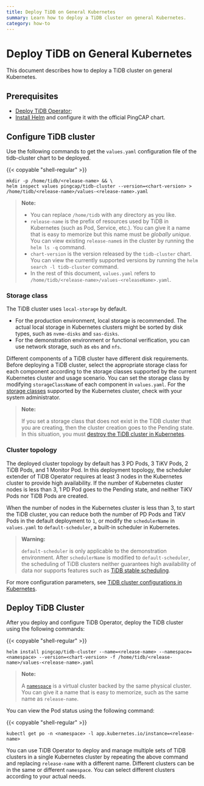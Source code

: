 ```yaml
---
title: Deploy TiDB on General Kubernetes
summary: Learn how to deploy a TiDB cluster on general Kubernetes.
category: how-to
---
```


# Deploy TiDB on General Kubernetes

This document describes how to deploy a TiDB cluster on general Kubernetes.

## Prerequisites

- [Deploy TiDB Operator](deploy-tidb-operator.md);
- [Install Helm](tidb-toolkit.md#use-helm) and configure it with the official PingCAP chart.

## Configure TiDB cluster

Use the following commands to get the `values.yaml` configuration file of the tidb-cluster chart to be deployed.

{{< copyable "shell-regular" >}}

```shell
mkdir -p /home/tidb/<release-name> && \
helm inspect values pingcap/tidb-cluster --version=<chart-version> > /home/tidb/<release-name>/values-<release-name>.yaml
```

> **Note:**
>
> - You can replace `/home/tidb` with any directory as you like.
> - `release-name` is the prefix of resources used by TiDB in Kubernetes (such as Pod, Service, etc.). You can give it a name that is easy to memorize but this name must be *globally unique*. You can view existing `release-name`s in the cluster by running the `helm ls -q` command.
> - `chart-version` is the version released by the `tidb-cluster` chart. You can view the currently supported versions by running the `helm search -l tidb-cluster` command.
> - In the rest of this document, `values.yaml` refers to `/home/tidb/<release-name>/values-<releaseName>.yaml`.

### Storage class

The TiDB cluster uses `local-storage` by default.

- For the production environment, local storage is recommended. The actual local storage in Kubernetes clusters might be sorted by disk types, such as `nvme-disks` and `sas-disks`.
- For the demonstration environment or functional verification, you can use network storage, such as `ebs` and `nfs`.

Different components of a TiDB cluster have different disk requirements. Before deploying a TiDB cluster, select the appropriate storage class for each component according to the storage classes supported by the current Kubernetes cluster and usage scenario. You can set the storage class by modifying `storageClassName` of each component in `values.yaml`. For the [storage classes](configure-storage-class.md) supported by the Kubernetes cluster, check with your system administrator.

> **Note:**
>
> If you set a storage class that does not exist in the TiDB cluster that you are creating, then the cluster creation goes to the Pending state. In this situation, you must [destroy the TiDB cluster in Kubernetes](destroy-a-tidb-cluster.md).

### Cluster topology

The deployed cluster topology by default has 3 PD Pods, 3 TiKV Pods, 2 TiDB Pods, and 1 Monitor Pod. In this deployment topology, the scheduler extender of TiDB Operator requires at least 3 nodes in the Kubernetes cluster to provide high availability. If the number of Kubernetes cluster nodes is less than 3, 1 PD Pod goes to the Pending state, and neither TiKV Pods nor TiDB Pods are created.

When the number of nodes in the Kubernetes cluster is less than 3, to start the TiDB cluster, you can reduce both the number of PD Pods and TiKV Pods in the default deployment to `1`, or modify the `schedulerName` in `values.yaml` to `default-scheduler`, a built-in scheduler in Kubernetes.

> **Warning:**
>
> `default-scheduler` is only applicable to the demonstration environment. After `schedulerName` is modified to `default-scheduler`, the scheduling of TiDB clusters neither guarantees high availability of data nor supports features such as [TiDB stable scheduling](https://github.com/pingcap/tidb-operator/blob/master/docs/design-proposals/tidb-stable-scheduling.md).

For more configuration parameters, see [TiDB cluster configurations in Kubernetes](configure-a-tidb-cluster.md).

## Deploy TiDB Cluster

After you deploy and configure TiDB Operator, deploy the TiDB cluster using the following commands:

{{< copyable "shell-regular" >}}

``` shell
helm install pingcap/tidb-cluster --name=<release-name> --namespace=<namespace> --version=<chart-version> -f /home/tidb/<release-name>/values-<release-name>.yaml
```

> **Note:**
>
> A [`namespace`](https://kubernetes.io/docs/concepts/overview/working-with-objects/namespaces/) is a virtual cluster backed by the same physical cluster. You can give it a name that is easy to memorize, such as the same name as `release-name`.

You can view the Pod status using the following command:

{{< copyable "shell-regular" >}}

``` shell
kubectl get po -n <namespace> -l app.kubernetes.io/instance=<release-name>
```

You can use TiDB Operator to deploy and manage multiple sets of TiDB clusters in a single Kubernetes cluster by repeating the above command and replacing `release-name` with a different name. Different clusters can be in the same or different `namespace`. You can select different clusters according to your actual needs.